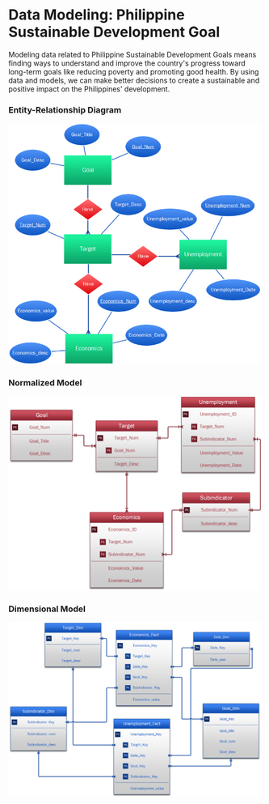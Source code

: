 # Data Modeling: Philippine Sustainable Development Goal

Modeling data related to Philippine Sustainable Development Goals means finding ways to understand and improve the country's progress toward long-term goals like reducing poverty and promoting good health. By using data and models, we can make better decisions to create a sustainable and positive impact on the Philippines' development.

### Entity-Relationship Diagram

<img src="Visio/SDG_ERD.png" width="500">

### Normalized Model

<img src="Visio/NormalizedModel.png" width="500">

### Dimensional Model

<img src="Visio/DimensionalModeling.png" width="500">

